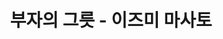 ---
layout: posts
comments: true
title : "부자의 그릇 - 이즈미 마사토 "
categories: Books
tags: [ 자기 개발 ]
published: false
---